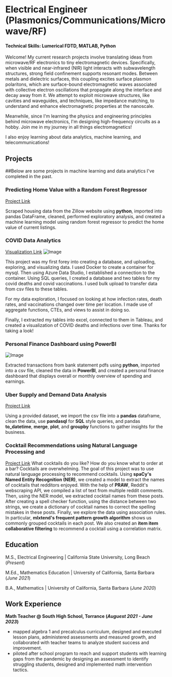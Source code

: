 # Electrical Engineer (Plasmonics/Communications/Microwave/RF)

#### Technical Skills: Lumerical FDTD, MATLAB, Python

Welcome! My current research projects involve translating ideas from microwave/RF electronics to tiny electromagnetic devices. Specifically, when visible and near-infrared (NIR) light interacts with subwavelength structures, strong field confinement supports resonant modes. Between metals and dielectric surfaces, this coupling excites surface plasmon polaritons, which are surface-bound electromagnetic waves associated with collective electron oscillations that propagate along the interface and decay away from it. We attempt to exploit microwave structures, like cavities and waveguides, and techniques, like impedance matching, to understand and enhance electromagnetic properties at the nanoscale.

Meanwhile, since I'm learning the physics and engineering principles behind microwave electronics, I'm designing high-frequency circuits as a hobby. Join me in my journey in all things electromagnetics! 

I also enjoy learning about data analytics, machine learning, and telecommunications! 

## Projects

##Below are some projects in machine learning and data analytics I've completed in the past. 
### Predicting Home Value with a Random Forest Regressor
[Project Link](https://github.com/brianjglee/zillow-time-series-rfr)

Scraped housing data from the Zillow website using **python**, imported into pandas DataFrame, cleaned, performed exploratory analysis, and created a machine learning model using random forest regressor to predict the home value of current listings.

### COVID Data Analytics
[Visualization Link](https://public.tableau.com/app/profile/jeong.gyu.lee/viz/CovidDashboard_17024232948120/Dashboard1?publish=yes)
![Image](/assets/covid-dashboard.png)

This project was my first forey into creating a database, and uploading, exploring, and visualizing data. I used Docker to create a container for mysql. Then using Azure Data Studio, I established a connection to the container. Using SQL queries, I created a database and two tables for my covid deaths and covid vaccinations. I used bulk upload to transfer data from csv files to these tables.

For my data exploration, I focused on looking at how infection rates, death rates, and vaccinations changed over time per location. I made use of aggregate functions, CTEs, and views to assist in doing so.

Finally, I extracted my tables into excel, connected to them in Tableau, and created a visualization of COVID deaths and infections over time. Thanks for taking a look!

### Personal Finance Dashboard using PowerBI
![Image](/assets/dashboard.png)

Extracted transactions from bank statement pdfs using **python**, imported into a csv file, cleaned the data in **PowerBI**, and created a personal finance dashboard that displays overall or monthly overview of spending and earnings. 

### Uber Supply and Demand Data Analysis
[Project Link](https://github.com/brianjglee/uber-supply-demand)

Using a provided dataset, we import the csv file into a **pandas** dataframe, clean the data, use **pandasql** for **SQL** style queries, and pandas **to_datetime**, **merge**, **plot**, and **groupby** functions to gather insights for the business. 

### Cocktail Recommendations using Natural Language Processing and 
[Project Link](https://github.com/brianjglee/cocktail-recommendations)
What cocktails do you like? How do you know what to order at a bar? Cocktails are overwhelming. The goal of this project was to use natural language processing to recommend cocktails. Using **spaCy's Named Entity Recognition (NER)**, we created a model to extract the names of cocktails that redditors enjoyed. With the help of **PRAW**, Reddit's webscraping API, we compiled a list of text from multiple reddit comments. Then, using the NER model, we extracted cocktail names from these posts. After creating a spell checker function, using the distance between two strings, we create a dictionary of cocktail names to correct the spelling mistakes in these posts. Finally, we explore the data using association rules. In particular, **mlxtend's frequent pattern growth algorithm** shows us commonly grouped cocktails in each post. We also created an **item item collaborative filtering** to recommend a cocktail using a correlation matrix. 

## Education
M.S., Electrical Engineering | California State University, Long Beach (_Present_)

M.Ed., Mathematics Education | University of California, Santa Barbara (_June 2021_)

B.A., Mathematics | University of California, Santa Barbara (_June 2020_)

## Work Experience
**Math Teacher @ South High School, Torrance (_Auguest 2021 - June 2023_)**
- mapped algebra 1 and precalculus curriculum, designed and executed lesson plans, administered assessments and measured growth, and collaborated with teacher teams to analyze student success and improvement.
- piloted after school program to reach and support students with learning gaps from the pandemic by designing an assessment to identify struggling students, designed and implemented math intervention tactics. 
